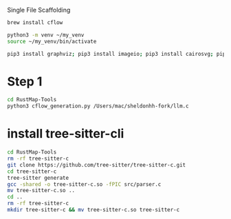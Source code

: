 Single File Scaffolding



```bash
brew install cflow

python3 -m venv ~/my_venv
source ~/my_venv/bin/activate

pip3 install graphviz; pip3 install imageio; pip3 install cairosvg; pip3 install bidict
```


# Step 1
```bash
cd RustMap-Tools
python3 cflow_generation.py /Users/mac/sheldonhh-fork/llm.c 

```



# install tree-sitter-cli
```bash
cd RustMap-Tools
rm -rf tree-sitter-c
git clone https://github.com/tree-sitter/tree-sitter-c.git
cd tree-sitter-c
tree-sitter generate
gcc -shared -o tree-sitter-c.so -fPIC src/parser.c 
mv tree-sitter-c.so ..
cd ..
rm -rf tree-sitter-c
mkdir tree-sitter-c && mv tree-sitter-c.so tree-sitter-c
```




